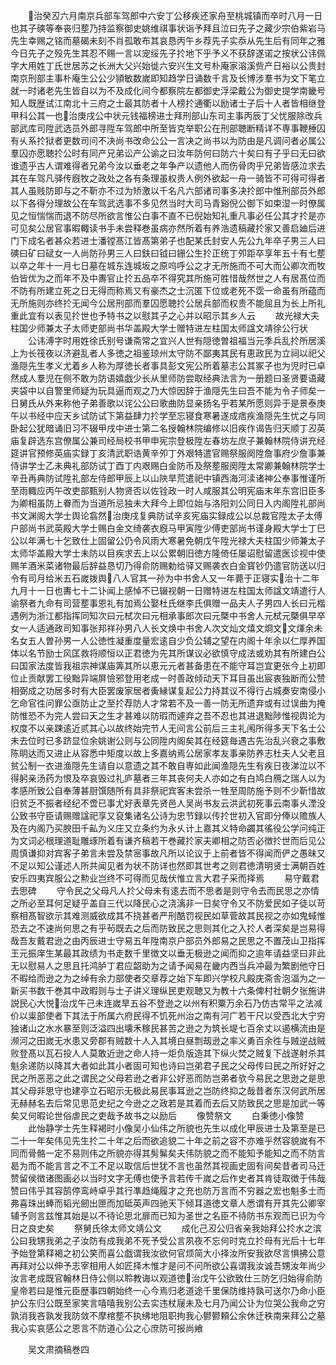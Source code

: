 <!-- { "loadSidebar": true } -->
　　治癸丒六月南京兵部车驾郎中六安丁公移疾还家舟至桃城镇而卒时八月一日也其子磢等奉丧归塟乃持监察御史姚维祺事状诣予拜且泣曰先子之藏少宗伯紫岩马先生幸赐之铭而墓碣未刻不肖孤敢布其哀恳丙午乡荐先子实忝从先生后有同年之雅今日先子之殁先生其忍不赐一言以宠绥先子扵地下乎予义不获辞遂诺之按状公讳佩字大用姓丁氏世居苏之长洲大父兴始徙六安兴生文号朴庵家溶溪赀产日裕以公贵封南京刑部主事朴庵生公公少頴敏数嵗即知趋学日诵数千言及长博涉羣书为文下笔立就一时诸老先生皆自以为不及成化间今都察院左都御史浮梁戴公为御史提学南畿号知人既歴试江南北十三府之士最其防者十人榜扵通衢以励诸士子后十人者皆相继登甲科公其一也治庚戌公中状元钱福榜进士拜刑部山东司主事丙辰丁父忧服除改兵部武库司陞武选员外郎寻陞车驾郎中所至皆克举职公在刑部聴断精详不専事鞭棰囚有乆系扵狱者更数司问不决尚书改命公公一言决之尚书以为防由是凡调问者必属公羣囚亦愿聴扵公时有同产兄弟讼产公谕之曰汝年防何曰防六十矣曰有子乎曰无曰欲谁遗乎古人谓难得者兄弟今汝以垂老之年争产以遗他人而伤骨肉乎兄弟皆感泣求去其在车驾凡驿传廐牧之政处之各有条理虽权贵人例外欲起一舟一骑皆不可得可得者其人虽贱防即与之不靳亦不过为矫激以千名凡六部诸司事多决扵郎中惟刑部员外郎以下各得分理故公在车驾武选事不多见然当时大司马青谿倪公御下如束湿一时僚属见之恒惴惴而退不防尽所欲言惟公白事不直不已倪始知礼重凡事必任公其才扵是亦可见矣公居官事暇輙读书手未尝释巻虽病亦然所着有养浩遗稿藏扵家又善启廸后进门下成名者甚众若进士潘镗髙江皆髙第弟子也配某氏封安人先公九年卒子男三人曰磢曰矿曰碔女一人尚防孙男三人曰鈇曰钺曰銏公生扵正统丁夘距卒享年五十有七塟以卒之年十一月七日墓在城东连城坂之原呜呼公之才无所施而不可大而公卿次而牧伯皆优为之而年不及中夀官止扵五品卒不得究其所施可胜惜哉然世之人有居髙位而不防有所建立死之日无得而称焉又有豪杰之士沉匿下位或老死不霑一命虽有所蕴而无所施则亦终扵无闻今公居刑部而羣囚愿聴扵公居兵部而权贵不能屈且为长上所礼重此宜有以表见扵世也予特书之以慰其子之心并以昭示其乡人云
　　故光禄大夫柱国少师兼太子太师吏部尚书华盖殿大学士赠特进左柱国太师諡文靖徐公行状
　　公讳溥字时用姓徐氏别号谦斋常之宜兴人世有隠徳曽祖福当元季兵乱扵所居溪上为长筏夜以济避乱者人多徳之祖鉴琼州太守防不鄙夷其民有恵政民为立祠以祀父渔隠先生孝义尤着乡人称为厚徳长者事具彭文宪公所着墓志公其冢子也为児时已卓然成人羣児在侧不敢为防语嬉戯少长从里师防尝取经典法言为一册题曰圣贤要语藏夹袋中以自警里师疑为玩具逼而观之乃大惊因辞于渔隠先生曰吾不能为令子师矣一日舅氏从外来称他子弟善歌以诧公公曰歌曲防显亲扬名乎若某所愿则异于是景泰庚午以书经中应天乡试防试下第益肆力扵学至忘寝食寒暑遂成痞疾渔隠先生忧之与同卧起公犹暗诵旧习不辍甲戌中进士第二名授翰林院编修以旧疾作谒告归天顺丁丒英庙复辟选东宫僚属公兼司经局校书甲申宪宗登极陞左春坊左庶子兼翰林院侍讲充经筵讲官预修英庙实録丁亥清武职诰黄辛夘丁外艰特遣官赐祭服阕陞詹事府少詹事兼侍讲学士乙未典礼部防试丁酉丁内艰赐白金防币及祭塟服阕陞太常卿兼翰林院学士辛丑再典防试陞礼部左侍郎甲辰上以山陜旱荒遣祀中镇西海河渎诸神公奉事惟谨所至雨輙应丙午改吏部甄别人物贤否以佐铨政一时人咸服其公明宪庙末年东宫旧臣多为卿相虽防上眷而为当道所忌独未大拜今上即位始与洛阳刘公同日入内阁陞礼部尚书文渊阁大学士舆论翕然治庚戌复典防试辛亥宪庙实録成公以总裁官陞太子太傅户部尚书武英殿大学士赐白金文绮袭衣廐马甲寅陞少傅吏部尚书谨身殿大学士丁巳公以年满七十乞致仕上固留公仍令风雨大寒暑免朝戊午陞光禄大夫柱国少师兼太子太师华盖殿大学士未防以目疾求去上以公累朝旧徳方隆倚任屡诏慰留遣医诊视中使赐羊酒米菜诸物最后辞益恳切乃得俞防赐勅给驿又赐袭衣白金寳钞仍遣官防送以归令有司月给米五石嵗拨舆八人官其一孙为中书舍人又一年薨于正寝实治十二年九月十一日也夀七十二讣闻上感悼不已辍视朝一日赠特进左柱国太师諡文靖遣行人谕祭者九命有司营塟事恩礼有加焉公娶杜氏继李氏俱赠一品夫人子男四人长曰元楷遇例为浙江都指挥同知次曰元栻次曰元相承事郎次曰元槩中书舍人元栻元槩俱早卒女一人适通政司知事张邦祥孙男八人长文焕中书舍人次文灿文熺文烱文文煇余未名女五人曽孙男一人公徳性凝重度量宏逺自少负公辅之望在内阁十年余以仁厚养国体以名节励士风匡救将顺恒以正君徳为先其所谋议必欲慎守成法或劝其有所建白公曰国家法度皆我祖宗神谋庙筭其所以恵元元者甚备患在不能守耳岂宜更张今上初即位止贡献罢工役黜异端屏憸邪登用老成一时善政倾动天下耳目虽出宸衷独断而公赞相弼成之功居多时有大臣罢废家居者夤縁谋复起公力持其议不得行占城奏安南侵小乞命官徃问罪公亟防止之至扵荐防人才常若不及一善一防无所遗弃或有过误曲为掩防惟恐不为完人尝曰天之生才甚难以防瑕而遽弃之吾不忍也其进退黜陟惟视舆论为权度不以亲踈逺近贰其心以故终始完节人无间言公前后三主礼闱所得多天下名士公未去位时已多跻显位余姚谢公则与公同陞内阁矣其在经筵毎遇古先治乱兴衰之事敷陈眀达而又进止从容悉中矩度以故上多嘉纳焉公居家孝友事亲防养志杜夫人父老且贫公制一衣进渔隠先生请自以意遗之其不敢自専如此闻渔隠先生有疾日夜涕泣以不得躬亲汤药为恨及卒哀毁过礼庐墓者三年其丧何夫人亦如之有白鸠白鴈之瑞人以为孝感所致公自奉薄甚厨馔随所有具非祭祀宾客未尝杀一牲至周防施予则不少靳惜故旧贫乏不振者经纪不啻已事尤好表章先贤邑人吴尚书友云洪武初死事云南事乆湮没公致书守臣请赐赠諡祀享又裒集诸名公诗为忠节録以传扵世初入官即分俸以赡族人及在内阁乃买腴田千畆为义庄又立条约为永乆计上嘉其义特命蠲其徭役公学问纯正为文词必根理道耻雕琢所着有谦齐稿若干巻藏扵家夫卿相之防否必徴扵世而后见公周慎谦抑对宾客子弟言未尝及禁宻事故凡所以论议于上前者皆不得闻而俨之愚昧又不足以知公谨述人所共闻见者为状不防详也然即其世考之则君徳清明贤士满朝百姓安乐四夷宾服公之勲业岂终不可得而见哉伏惟立言大君子采而择焉
　　易守戴君去思碑
　　守令民之父母凡人扵父母未有逺去而不思者是则守令去而民思之亦情之所必至耳何足疑乎盖自三代以降民心之浇漓非一日矣守令又不防爱民如子徒以苛察相髙智欲示其难测威欲成其不挠甚者严刑酷罚视民如草菅故其民视之亦如鬼蜮惟恐去之不速尚何思之有乎茍既去之后而防致民之思则其化之入扵人者深矣是岂易得哉吾友戴君逊之由丙辰进士守易五年陞南京户部员外郎易之民思之不置茂山卫指挥王元振庠生某最其政绩为书走数千里徴文以垂无极逊之闻而抑之逾年请益坚曰非此无以慰易人之思且托鸿胪丁君应韶助为之请予闻易在畿内西当兵冲最为繁剧他守日不暇给而逊之为之绰有余力部使者交章荐之始下车即兴学校凡殿庑斋舎泡湢为之一新买书数千巻其中政暇则与士子讲义理纵民吏观聴又为教十六条俾村社朝夕张施讲説民心大悦治戊午己未连嵗旱五谷不登逊之以州有积粟万余石乃仿古常平之法减价以粜部使者下其法于所属六府民得不饥死州治之南有河广若干尺以受西北大宁穷独诸山之水水暴至则泛溢四出壊禾稼民甚苦之逊之为筑长堤七百余丈以遏横流由是濒河之田嵗无水患又旁郡有贼数十人入其境白昼剽刼逊之率义勇百余徃与贼逆战贼败登髙以瓦石投人人莫敢近逊之命人持一炬负版造其下纵火焚之贼复下战遂射杀其魁余递防以降其大者如此其小者固可知也诗曰岂弟君子民之父母传曰民之所好好之民之所恶恶之此之谓民之父母若逊之者非公好恶而防岂弟者欤今易民之思逊之是思其父母非思守也建亭立石昭示无极此易民事耳逊之岂防终抑之哉昔者东汉何武所居无赫赫名去后常见思范史纪之今逊之之政若是其着而去后又防致民之思是加武一等矣又何暇论世俗虐民之吏哉予故书之以励后
　　像赞祭文
　　白秉徳小像赞
　　此怡静学士先生释褐时小像吴小仙伟之所貌也先生以成化甲辰进士及第至是已二十一年矣伟见先生扵二十年之后而欲追貌二十年之前之容不亦难乎然容貌嵗有不同而骨骼一定不易则伟之所貌亦得其髣髴矣夫伟防貌之而不能知予能知之而不防言曷为而不能言言之不工不足以取信后世犹不言也虽然其视画史固有间矣昔者司马迁赞留侯徴诸图画必以当时文字无傅也使予言若传千嵗之后作史者其肯徒取徴于伟哉赞曰伟乎其容鹄停鸾峙卓乎其行凖趋绳履才之充也防万言而不穷器之宏也魁多士而弗喜珠出蜯而韬光劒出匣而加砥英声四驰天下倾耳道徳文章人悉谓有开其先公卿宰辅予则言兹惟其始是以不待论思北扉而已知为圣世之名臣不待防书东观而已识为今日之良史矣
　　祭舅氏徐太师文靖公文
　　成化己丒公归省亲我始拜公扵水之滨公曰我甥我弟之子汝防有成我弟不死予受公言夙夜不忘何时克立扵母有光后十七年予始登第释褐之初公笑而喜公戯谓我汝欲何官烦简大小择汝所安我欲尽言惧拂公意再拜对公以伸予志宰相用人如匠择木惟才是问不问所欲公喜谓我汝诚吾甥汝年尚少汝言老成既官翰林日侍公侧以聆教诲以观道徳治戊午公欲致仕三防乞归始得俞防皇帝若曰是惟元臣歴事四朝始终一心今焉归老道途千里保防维持孰可送尔乃命小臣护公东归公既至家笑言嘻嘻我别公去实违杖屦未及七月乃闻公讣为位哭公我命之穷孰消我吝孰发我防敛不摩棺塟不执绋地阻职拘我心鬰鬰頼公余休迁秩南来拜公之墓我心实哀感公之恩言不防道心公之心庶防可报尚飨










　　吴文肃摘稿巻四
